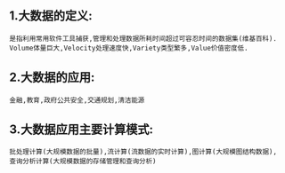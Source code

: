 ## 1.大数据的定义:
    是指利用常用软件工具捕获,管理和处理数据所耗时间超过可容忍时间的数据集(维基百科).
    Volume体量巨大,Velocity处理速度快,Variety类型繁多,Value价值密度低.
## 2.大数据的应用:
    金融,教育,政府公共安全,交通规划,清洁能源
## 3.大数据应用主要计算模式:
    批处理计算(大规模数据的批量),流计算(流数据的实时计算),图计算(大规模图结构数据),
    查询分析计算(大规模数据的存储管理和查询分析)
